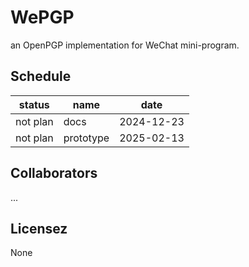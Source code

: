 # WePGP

an OpenPGP implementation for WeChat mini-program.

## Schedule

|status|name|date|
|---|---|---|
|not plan|docs|2024-12-23|
|not plan|prototype|2025-02-13|

## Collaborators

...

## Licensez

None